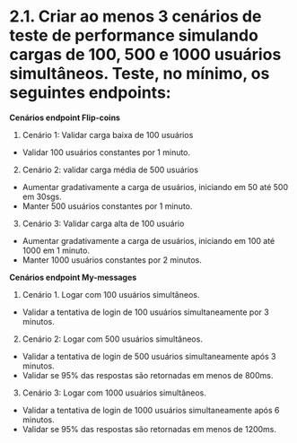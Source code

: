 # 2.1. Criar ao menos 3 cenários de teste de performance simulando cargas de 100, 500 e 1000 usuários simultâneos. Teste, no mínimo, os seguintes endpoints:

**Cenários endpoint Flip-coins**

1. Cenário 1: Validar carga baixa de 100 usuários
- Validar 100 usuários constantes por 1 minuto.

2. Cenário 2: validar carga média de 500 usuários
 - Aumentar gradativamente a carga de usuários, iniciando em 50 até 500 em 30sgs.
 - Manter 500 usuários constantes por 1 minuto.

3. Cenário 3: Validar carga alta de 100 usuário
- Aumentar gradativamente a carga de usuários, iniciando em 100 até 1000 em 1 minuto.
- Manter 1000 usuários constantes por 2 minutos.


**Cenários endpoint My-messages**

 1. Cenário 1. Logar com 100 usuários simultâneos.
 - Validar a tentativa de login de 100 usuários simultaneamente por 3 minutos.

 2. Cenário 2: Logar com 500 usuários simultâneos.
- Validar a tentativa de login de 500 usuários simultaneamente após 3 minutos.
 - Validar se 95% das respostas são retornadas em menos de 800ms.

 3. Cenário 3: Logar com 1000 usuários simultâneos. 
 - Validar a tentativa de login de 1000 usuários simultaneamente após 6 minutos.
 - Validar se 95% das respostas são retornadas em menos de 1200ms.
